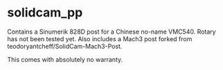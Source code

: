 # solidcam_pp

Contains a Sinumerik 828D post for a Chinese no-name VMC540. Rotary has not been tested yet.
Also includes a Mach3 post forked from teodoryantcheff/SolidCam-Mach3-Post.

This comes with absolutely no warranty.